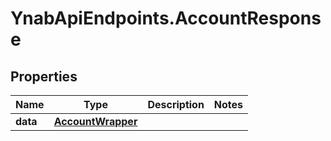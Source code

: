 # YnabApiEndpoints.AccountResponse

## Properties
Name | Type | Description | Notes
------------ | ------------- | ------------- | -------------
**data** | [**AccountWrapper**](AccountWrapper.md) |  | 


